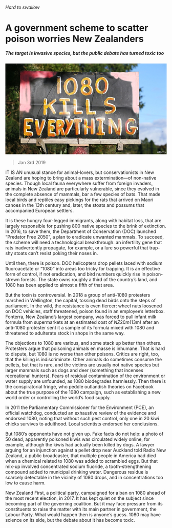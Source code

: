 ###### Hard to swallow

# A government scheme to scatter poison worries New Zealanders 

##### The target is invasive species, but the public debate has turned toxic too 

![image](images/20190105_ASP005_0.jpg) 

> Jan 3rd 2019 

 

IT IS AN unusual stance for animal-lovers, but conservationists in New Zealand are hoping to bring about a mass extermination—of non-native species. Though local fauna everywhere suffer from foreign invaders, animals in New Zealand are particularly vulnerable, since they evolved in the complete absence of mammals, bar a few species of bats. That made local birds and reptiles easy pickings for the rats that arrived on Maori canoes in the 13th century and, later, the stoats and possums that accompanied European settlers. 

It is these hungry four-legged immigrants, along with habitat loss, that are largely responsible for pushing 800 native species to the brink of extinction. In 2016, to save them, the Department of Conservation (DOC) launched “Predator Free 2050”, a plan to eradicate unwanted mammals. To succeed, the scheme will need a technological breakthrough: an infertility gene that rats inadvertently propagate, for example, or a lure so powerful that trap-shy stoats can’t resist poking their noses in. 

Until then, there is poison. DOC helicopters drop pellets laced with sodium fluoroacetate or “1080” into areas too tricky for trapping. It is an effective form of control, if not eradication, and bird numbers quickly rise in poison-strewn forests. The state owns roughly a third of the country’s land, and 1080 has been applied to almost a fifth of that area. 

But the toxin is controversial. In 2018 a group of anti-1080 protesters marched in Wellington, the capital, tossing dead birds onto the steps of parliament. In the wild, the resistance is even fiercer: wheel nuts loosened on DOC vehicles, staff threatened, poison found in an employee’s letterbox. Fonterra, New Zealand’s largest company, was forced to pull infant milk formula from supermarkets at an estimated cost of $NZ20m ($13m) after an anti-1080 protester sent it a sample of its formula mixed with 1080 and threatened to adulterate stock in shops in the same way. 

The objections to 1080 are various, and some stack up better than others. Protesters argue that poisoning animals en masse is inhumane. That is hard to dispute, but 1080 is no worse than other poisons. Critics are right, too, that the killing is indiscriminate. Other animals do sometimes consume the pellets, but that is rare, and the victims are usually not native species but larger mammals such as dogs and deer (something that incenses recreational hunters). Fears of residual contamination of the environment or water supply are unfounded, as 1080 biodegrades harmlessly. Then there is the conspiratorial fringe, who peddle outlandish theories on Facebook about the true purpose of the 1080 campaign, such as establishing a new world order or controlling the world’s food supply. 

In 2011 the Parliamentary Commissioner for the Environment (PCE), an official watchdog, conducted an exhaustive review of the evidence and endorsed 1080, noting that without such pest control, only one in 20 kiwi chicks survives to adulthood. Local scientists endorsed her conclusions. 

But 1080’s opponents have not given up. Fake facts do not help: a photo of 50 dead, apparently poisoned kiwis was circulated widely online, for example, although the kiwis had actually been killed by dogs. A lawyer arguing for an injunction against a pellet drop near Auckland told Radio New Zealand, a public broadcaster, that multiple people in America had died when a chemical related to 1080 was added to scrambled eggs. But that mix-up involved concentrated sodium fluoride, a tooth-strengthening compound added to municipal drinking water. Dangerous residue is scarcely detectable in the vicinity of 1080 drops, and in concentrations too low to cause harm. 

New Zealand First, a political party, campaigned for a ban on 1080 ahead of the most recent election, in 2017. It has kept quiet on the subject since becoming part of the governing coalition. But it may face pressure from its constituents to raise the matter with its main partner in government, the Labour Party. What would happen then is anyone’s guess. 1080 may have science on its side, but the debate about it has become toxic. 

